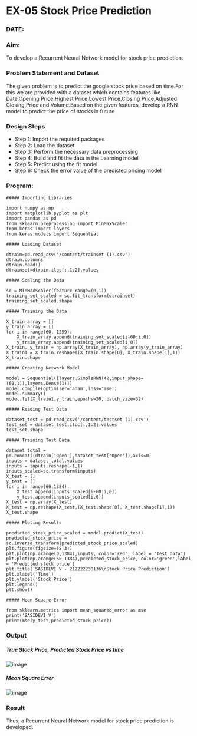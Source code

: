 # EX-05 Stock Price Prediction
### DATE:
### Aim:
To develop a Recurrent Neural Network model for stock price prediction.
### Problem Statement and Dataset
The given problem is to predict the google stock price based on time.For this we are provided with a dataset which contains features like Date,Opening Price,Highest Price,Lowest Price,Closing Price,Adjusted Closing,Price and Volume.Based on the given features, develop a RNN model to predict the price of stocks in future
### Design Steps
- Step 1: Import the required packages
- Step 2: Load the dataset
- Step 3: Perform the necessary data preprocessing
- Step 4: Build and fit the data in the Learning model
- Step 5: Predict using the fit model
- Step 6: Check the error value of the predicted pricing model
### Program:
```
##### Importing Libraries

import numpy as np
import matplotlib.pyplot as plt
import pandas as pd
from sklearn.preprocessing import MinMaxScaler
from keras import layers
from keras.models import Sequential

##### Loading Dataset

dtrain=pd.read_csv('/content/trainset (1).csv')
dtrain.columns
dtrain.head()
dtrainset=dtrain.iloc[:,1:2].values

##### Scaling the Data 

sc = MinMaxScaler(feature_range=(0,1))
training_set_scaled = sc.fit_transform(dtrainset)
training_set_scaled.shape

##### Training the Data

X_train_array = []
y_train_array = []
for i in range(60, 1259):
    X_train_array.append(training_set_scaled[i-60:i,0])
    y_train_array.append(training_set_scaled[i,0])
X_train, y_train = np.array(X_train_array), np.array(y_train_array)
X_train1 = X_train.reshape((X_train.shape[0], X_train.shape[1],1))
X_train.shape

##### Creating Network Model

model = Sequential([layers.SimpleRNN(42,input_shape=(60,1)),layers.Dense(1)])
model.compile(optimizer='adam',loss='mse')
model.summary()
model.fit(X_train1,y_train,epochs=20, batch_size=32)

##### Reading Test Data 

dataset_test = pd.read_csv('/content/testset (1).csv')
test_set = dataset_test.iloc[:,1:2].values
test_set.shape

##### Training Test Data

dataset_total = pd.concat((dtrain['Open'],dataset_test['Open']),axis=0)
inputs = dataset_total.values
inputs = inputs.reshape(-1,1)
inputs_scaled=sc.transform(inputs)
X_test = []
y_test = []
for i in range(60,1384):
    X_test.append(inputs_scaled[i-60:i,0])
    y_test.append(inputs_scaled[i,0])
X_test = np.array(X_test)
X_test = np.reshape(X_test,(X_test.shape[0], X_test.shape[1],1))
X_test.shape

##### Ploting Results

predicted_stock_price_scaled = model.predict(X_test)
predicted_stock_price = sc.inverse_transform(predicted_stock_price_scaled)
plt.figure(figsize=(8,3))
plt.plot(np.arange(0,1384),inputs, color='red', label = 'Test data')
plt.plot(np.arange(60,1384),predicted_stock_price, color='green',label = 'Predicted stock price')
plt.title('SASIDEVI V - 212222230136\nStock Price Prediction')
plt.xlabel('Time')
plt.ylabel('Stock Price')
plt.legend()
plt.show()

##### Mean Square Error

from sklearn.metrics import mean_squared_error as mse
print('SASIDEVI V')
print(mse(y_test,predicted_stock_price))

```
### Output

##### True Stock Price, Predicted Stock Price vs time

![image](https://github.com/user-attachments/assets/3b071f52-f44f-4918-84ab-8d7b8e80c4b1)


##### Mean Square Error
![image](https://github.com/user-attachments/assets/9cb48a0b-1acc-4185-9293-728a7ac2eb08)


### Result
Thus, a Recurrent Neural Network model for stock price prediction is developed.
